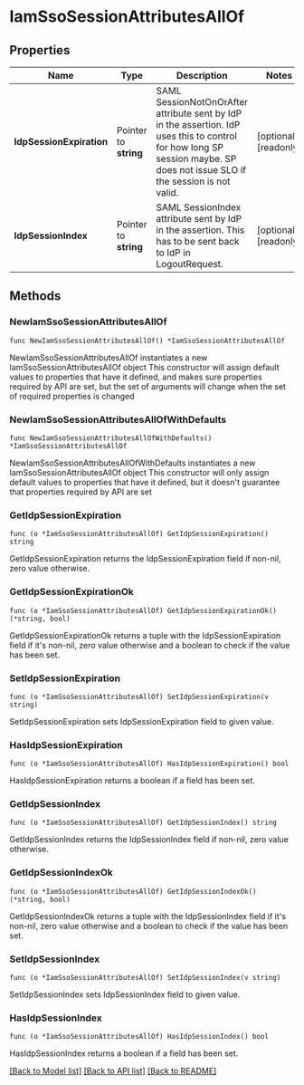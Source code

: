 # IamSsoSessionAttributesAllOf

## Properties

Name | Type | Description | Notes
------------ | ------------- | ------------- | -------------
**IdpSessionExpiration** | Pointer to **string** | SAML SessionNotOnOrAfter attribute sent by IdP in the assertion. IdP uses this to control for how long SP session maybe. SP does not issue SLO if the session is not valid. | [optional] [readonly] 
**IdpSessionIndex** | Pointer to **string** | SAML SessionIndex attribute sent by IdP in the assertion. This has to be sent back to IdP in LogoutRequest. | [optional] [readonly] 

## Methods

### NewIamSsoSessionAttributesAllOf

`func NewIamSsoSessionAttributesAllOf() *IamSsoSessionAttributesAllOf`

NewIamSsoSessionAttributesAllOf instantiates a new IamSsoSessionAttributesAllOf object
This constructor will assign default values to properties that have it defined,
and makes sure properties required by API are set, but the set of arguments
will change when the set of required properties is changed

### NewIamSsoSessionAttributesAllOfWithDefaults

`func NewIamSsoSessionAttributesAllOfWithDefaults() *IamSsoSessionAttributesAllOf`

NewIamSsoSessionAttributesAllOfWithDefaults instantiates a new IamSsoSessionAttributesAllOf object
This constructor will only assign default values to properties that have it defined,
but it doesn't guarantee that properties required by API are set

### GetIdpSessionExpiration

`func (o *IamSsoSessionAttributesAllOf) GetIdpSessionExpiration() string`

GetIdpSessionExpiration returns the IdpSessionExpiration field if non-nil, zero value otherwise.

### GetIdpSessionExpirationOk

`func (o *IamSsoSessionAttributesAllOf) GetIdpSessionExpirationOk() (*string, bool)`

GetIdpSessionExpirationOk returns a tuple with the IdpSessionExpiration field if it's non-nil, zero value otherwise
and a boolean to check if the value has been set.

### SetIdpSessionExpiration

`func (o *IamSsoSessionAttributesAllOf) SetIdpSessionExpiration(v string)`

SetIdpSessionExpiration sets IdpSessionExpiration field to given value.

### HasIdpSessionExpiration

`func (o *IamSsoSessionAttributesAllOf) HasIdpSessionExpiration() bool`

HasIdpSessionExpiration returns a boolean if a field has been set.

### GetIdpSessionIndex

`func (o *IamSsoSessionAttributesAllOf) GetIdpSessionIndex() string`

GetIdpSessionIndex returns the IdpSessionIndex field if non-nil, zero value otherwise.

### GetIdpSessionIndexOk

`func (o *IamSsoSessionAttributesAllOf) GetIdpSessionIndexOk() (*string, bool)`

GetIdpSessionIndexOk returns a tuple with the IdpSessionIndex field if it's non-nil, zero value otherwise
and a boolean to check if the value has been set.

### SetIdpSessionIndex

`func (o *IamSsoSessionAttributesAllOf) SetIdpSessionIndex(v string)`

SetIdpSessionIndex sets IdpSessionIndex field to given value.

### HasIdpSessionIndex

`func (o *IamSsoSessionAttributesAllOf) HasIdpSessionIndex() bool`

HasIdpSessionIndex returns a boolean if a field has been set.


[[Back to Model list]](../README.md#documentation-for-models) [[Back to API list]](../README.md#documentation-for-api-endpoints) [[Back to README]](../README.md)


